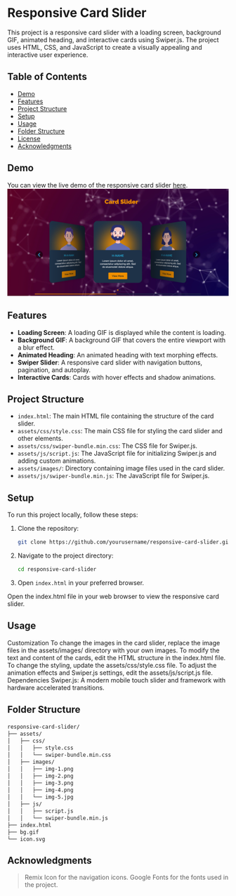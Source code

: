 # Responsive Card Slider

This project is a responsive card slider with a loading screen, background GIF, animated heading, and interactive cards using Swiper.js. The project uses HTML, CSS, and JavaScript to create a visually appealing and interactive user experience.

## Table of Contents

- [Demo](#demo)
- [Features](#features)
- [Project Structure](#project-structure)
- [Setup](#setup)
- [Usage](#usage)
- [Folder Structure](#folder-structure)
- [License](#license)
- [Acknowledgments](#acknowledgments)

## Demo

You can view the live demo of the responsive card slider [here](https://momin-sana.github.io/responsive-card-slider/).
![Card-Slider](cover.png)

## Features

- **Loading Screen**: A loading GIF is displayed while the content is loading.
- **Background GIF**: A background GIF that covers the entire viewport with a blur effect.
- **Animated Heading**: An animated heading with text morphing effects.
- **Swiper Slider**: A responsive card slider with navigation buttons, pagination, and autoplay.
- **Interactive Cards**: Cards with hover effects and shadow animations.

## Project Structure

- `index.html`: The main HTML file containing the structure of the card slider.
- `assets/css/style.css`: The main CSS file for styling the card slider and other elements.
- `assets/css/swiper-bundle.min.css`: The CSS file for Swiper.js.
- `assets/js/script.js`: The JavaScript file for initializing Swiper.js and adding custom animations.
- `assets/images/`: Directory containing image files used in the card slider.
- `assets/js/swiper-bundle.min.js`: The JavaScript file for Swiper.js.

## Setup

To run this project locally, follow these steps:

1. Clone the repository:
    ```sh
    git clone https://github.com/yourusername/responsive-card-slider.git
    ```
2. Navigate to the project directory:
    ```sh
    cd responsive-card-slider
    ```
3. Open `index.html` in your preferred browser.

Open the index.html file in your web browser to view the responsive card slider.

## Usage

Customization
To change the images in the card slider, replace the image files in the assets/images/ directory with your own images.
To modify the text and content of the cards, edit the HTML structure in the index.html file.
To change the styling, update the assets/css/style.css file.
To adjust the animation effects and Swiper.js settings, edit the assets/js/script.js file.
Dependencies
Swiper.js: A modern mobile touch slider and framework with hardware accelerated transitions.

## Folder Structure

```
responsive-card-slider/
├── assets/
│   ├── css/
│   │   ├── style.css
│   │   └── swiper-bundle.min.css
│   ├── images/
│   │   ├── img-1.png
│   │   ├── img-2.png
│   │   ├── img-3.png
│   │   ├── img-4.png
│   │   └── img-5.jpg
│   ├── js/
│   │   ├── script.js
│   │   └── swiper-bundle.min.js
├── index.html
├── bg.gif
└── icon.svg
```

## Acknowledgments

> Remix Icon for the navigation icons.
> Google Fonts for the fonts used in the project.

